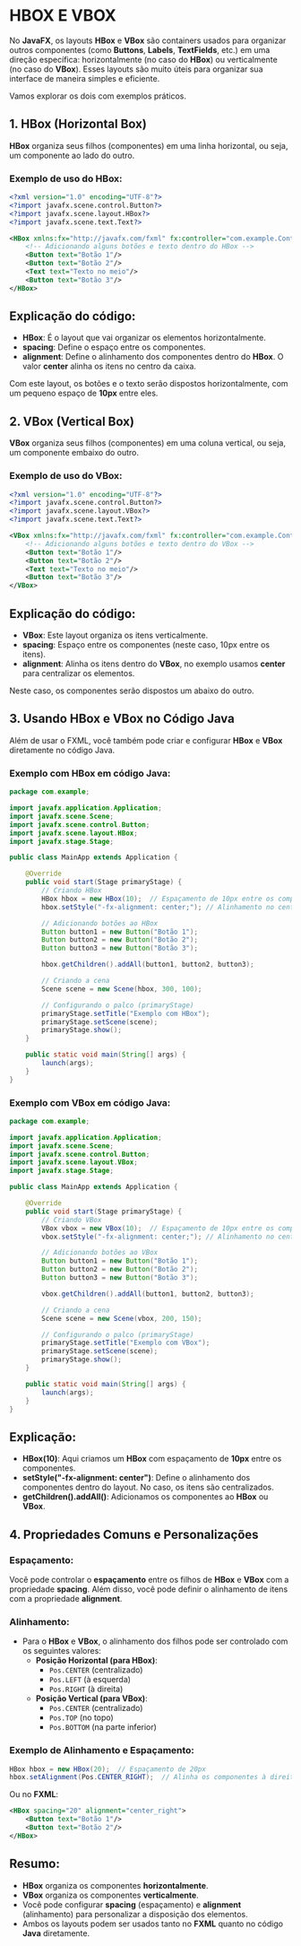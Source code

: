 # HBOX E VBOX
No **JavaFX**, os layouts **HBox** e **VBox** são containers usados para organizar outros componentes (como **Buttons**, **Labels**, **TextFields**, etc.) em uma direção específica: horizontalmente (no caso do **HBox**) ou verticalmente (no caso do **VBox**). Esses layouts são muito úteis para organizar sua interface de maneira simples e eficiente.

Vamos explorar os dois com exemplos práticos.

## 1. **HBox (Horizontal Box)**
**HBox** organiza seus filhos (componentes) em uma linha horizontal, ou seja, um componente ao lado do outro.

### Exemplo de uso do HBox:
```xml
<?xml version="1.0" encoding="UTF-8"?>
<?import javafx.scene.control.Button?>
<?import javafx.scene.layout.HBox?>
<?import javafx.scene.text.Text?>

<HBox xmlns:fx="http://javafx.com/fxml" fx:controller="com.example.Controller" spacing="10" alignment="center">
    <!-- Adicionando alguns botões e texto dentro do HBox -->
    <Button text="Botão 1"/>
    <Button text="Botão 2"/>
    <Text text="Texto no meio"/>
    <Button text="Botão 3"/>
</HBox>
```

## Explicação do código:
- **HBox**: É o layout que vai organizar os elementos horizontalmente.
- **spacing**: Define o espaço entre os componentes.
- **alignment**: Define o alinhamento dos componentes dentro do **HBox**. O valor **center** alinha os itens no centro da caixa.
  
Com este layout, os botões e o texto serão dispostos horizontalmente, com um pequeno espaço de **10px** entre eles.

## 2. **VBox (Vertical Box)**
**VBox** organiza seus filhos (componentes) em uma coluna vertical, ou seja, um componente embaixo do outro.

### Exemplo de uso do VBox:
```xml
<?xml version="1.0" encoding="UTF-8"?>
<?import javafx.scene.control.Button?>
<?import javafx.scene.layout.VBox?>
<?import javafx.scene.text.Text?>

<VBox xmlns:fx="http://javafx.com/fxml" fx:controller="com.example.Controller" spacing="10" alignment="center">
    <!-- Adicionando alguns botões e texto dentro do VBox -->
    <Button text="Botão 1"/>
    <Button text="Botão 2"/>
    <Text text="Texto no meio"/>
    <Button text="Botão 3"/>
</VBox>
```

## Explicação do código:
- **VBox**: Este layout organiza os itens verticalmente.
- **spacing**: Espaço entre os componentes (neste caso, 10px entre os itens).
- **alignment**: Alinha os itens dentro do **VBox**, no exemplo usamos **center** para centralizar os elementos.

Neste caso, os componentes serão dispostos um abaixo do outro.

## 3. **Usando HBox e VBox no Código Java**
Além de usar o FXML, você também pode criar e configurar **HBox** e **VBox** diretamente no código Java.

### Exemplo com HBox em código Java:
```java
package com.example;

import javafx.application.Application;
import javafx.scene.Scene;
import javafx.scene.control.Button;
import javafx.scene.layout.HBox;
import javafx.stage.Stage;

public class MainApp extends Application {

    @Override
    public void start(Stage primaryStage) {
        // Criando HBox
        HBox hbox = new HBox(10);  // Espaçamento de 10px entre os componentes
        hbox.setStyle("-fx-alignment: center;"); // Alinhamento no centro

        // Adicionando botões ao HBox
        Button button1 = new Button("Botão 1");
        Button button2 = new Button("Botão 2");
        Button button3 = new Button("Botão 3");

        hbox.getChildren().addAll(button1, button2, button3);

        // Criando a cena
        Scene scene = new Scene(hbox, 300, 100);

        // Configurando o palco (primaryStage)
        primaryStage.setTitle("Exemplo com HBox");
        primaryStage.setScene(scene);
        primaryStage.show();
    }

    public static void main(String[] args) {
        launch(args);
    }
}
```

### Exemplo com VBox em código Java:
```java
package com.example;

import javafx.application.Application;
import javafx.scene.Scene;
import javafx.scene.control.Button;
import javafx.scene.layout.VBox;
import javafx.stage.Stage;

public class MainApp extends Application {

    @Override
    public void start(Stage primaryStage) {
        // Criando VBox
        VBox vbox = new VBox(10);  // Espaçamento de 10px entre os componentes
        vbox.setStyle("-fx-alignment: center;"); // Alinhamento no centro

        // Adicionando botões ao VBox
        Button button1 = new Button("Botão 1");
        Button button2 = new Button("Botão 2");
        Button button3 = new Button("Botão 3");

        vbox.getChildren().addAll(button1, button2, button3);

        // Criando a cena
        Scene scene = new Scene(vbox, 200, 150);

        // Configurando o palco (primaryStage)
        primaryStage.setTitle("Exemplo com VBox");
        primaryStage.setScene(scene);
        primaryStage.show();
    }

    public static void main(String[] args) {
        launch(args);
    }
}
```

## Explicação:
- **HBox(10)**: Aqui criamos um **HBox** com espaçamento de **10px** entre os componentes.
- **setStyle("-fx-alignment: center")**: Define o alinhamento dos componentes dentro do layout. No caso, os itens são centralizados.
- **getChildren().addAll()**: Adicionamos os componentes ao **HBox** ou **VBox**.

## 4. **Propriedades Comuns e Personalizações**
### **Espaçamento:**
Você pode controlar o **espaçamento** entre os filhos de **HBox** e **VBox** com a propriedade **spacing**. Além disso, você pode definir o alinhamento de itens com a propriedade **alignment**.

### **Alinhamento:**
- Para o **HBox** e **VBox**, o alinhamento dos filhos pode ser controlado com os seguintes valores:
  - **Posição Horizontal (para HBox)**: 
    - `Pos.CENTER` (centralizado)
    - `Pos.LEFT` (à esquerda)
    - `Pos.RIGHT` (à direita)
  - **Posição Vertical (para VBox)**:
    - `Pos.CENTER` (centralizado)
    - `Pos.TOP` (no topo)
    - `Pos.BOTTOM` (na parte inferior)

### **Exemplo de Alinhamento e Espaçamento**:
```java
HBox hbox = new HBox(20);  // Espaçamento de 20px
hbox.setAlignment(Pos.CENTER_RIGHT);  // Alinha os componentes à direita
```

Ou no **FXML**:
```xml
<HBox spacing="20" alignment="center_right">
    <Button text="Botão 1"/>
    <Button text="Botão 2"/>
</HBox>
```

## Resumo:
- **HBox** organiza os componentes **horizontalmente**.
- **VBox** organiza os componentes **verticalmente**.
- Você pode configurar **spacing** (espaçamento) e **alignment** (alinhamento) para personalizar a disposição dos elementos.
- Ambos os layouts podem ser usados tanto no **FXML** quanto no código **Java** diretamente.

